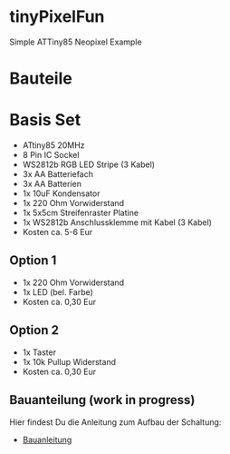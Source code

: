 # tinyPixelFun
Simple ATTiny85 Neopixel Example

# Bauteile

# Basis Set

* ATtiny85 20MHz
* 8 Pin IC Sockel
* WS2812b RGB LED Stripe (3 Kabel)
* 3x AA Batteriefach
* 3x AA Batterien
* 1x 10uF Kondensator
* 1x 220 Ohm Vorwiderstand
* 1x 5x5cm Streifenraster Platine 
* 1x WS2812b Anschlussklemme mit Kabel (3 Kabel)
* Kosten ca. 5-6 Eur

## Option 1
* 1x 220 Ohm Vorwiderstand
* 1x LED (bel. Farbe)
* Kosten ca. 0,30 Eur

## Option 2
* 1x Taster
* 1x 10k Pullup Widerstand 
* Kosten ca. 0,30 Eur

## Bauanteilung (work in progress)

Hier findest Du die Anleitung zum Aufbau der Schaltung:
* [Bauanleitung](Bauanteilung/CMS-CoderDojo.html)
